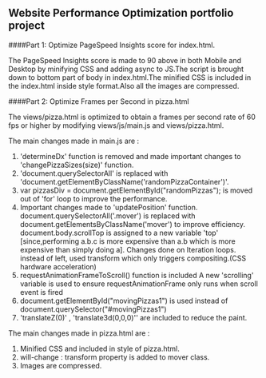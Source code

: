 ## Website Performance Optimization portfolio project


####Part 1: Optimize PageSpeed Insights score for index.html.

The PageSpeed Insights score is made to 90 above in both Mobile and Desktop by minifying CSS and adding async to JS.The script is brought down to bottom part of body in index.html.The minified CSS is included in the index.html inside style format.Also all the images are compressed.

####Part 2: Optimize Frames per Second in pizza.html

The views/pizza.html is optimized to obtain a frames per second rate of 60 fps or higher by modifying views/js/main.js and views/pizza.html.

The main changes made in main.js are :

1. 'determineDx' function is removed and made important changes to 'changePizzaSizes(size)' function.
2. 'document.querySelectorAll' is replaced with 'document.getElementByClassName('randomPizzaContainer')'.
3. var pizzasDiv = document.getElementById("randomPizzas"); is moved out of 'for' loop to improve the performance.
4. Important changes made to 'updatePosition' function.
  document.querySelectorAll('.mover') is replaced with document.getElementsByClassName('mover') to improve efficiency.
  document.body.scrollTop is assigned to a new variable 'top' [since,performing a.b.c is more expensive than a.b which is more expensive than simply doing a].
  Changes done on Iteration loops.
  instead of left, used transform which only triggers compositing.(CSS hardware acceleration)
5. requestAnimationFrameToScroll() function is included
  A new 'scrolling' variable is used to ensure requestAnimationFrame only runs when scroll event is fired
6. document.getElementById("movingPizzas1") is used instead of document.querySelector("#movingPizzas1")
7. 'translateZ(0)' , 'translate3d(0,0,0)'' are included to reduce the paint.

The main changes made in pizza.html are :

1. Minified CSS and included in style of pizza.html.
2. will-change : transform property is added to mover class.
3. Images are compressed.


